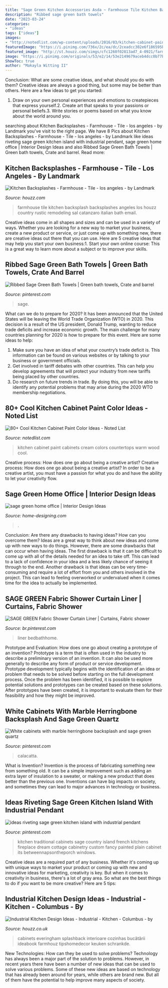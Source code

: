 ```yaml
---
title: "Sage Green Kitchen Accessories Asda ~ Farmhouse Tile Kitchen Backsplash Backsplashes Angeles Los Houzz Country Rustic Remodeling Sal Catanzaro Italian Bath Email"
description: "Ribbed sage green bath towels"
date: "2023-03-24"
categories:
- "ideas"
tags: ["ideas"]
images:
- "http://notedlist.com/wp-content/uploads/2016/03/kitchen-cabinet-paint-colors/13-kitchen-cabinet-paint-color.jpg"
featuredImage: "https://i.pinimg.com/736x/2c/ea/dc/2ceadcc302e6f186595bc9dc5d841303--bath-towels.jpg"
featured_image: "http://st.houzz.com/simgs/cfc1260f02813ad7_4-0921/farmhouse-tile.jpg"
image: "https://i.pinimg.com/originals/53/e2/14/53e2149679aceb4dcc0b77b53152fc39.jpg"
ShowToc: true
author: "Makayla Witting II"
---
```



Conclusion: What are some creative ideas, and what should you do with them?
Creative ideas are always a good thing, but some may be better than others. Here are a few ideas to get you started: 
1. Draw on your own personal experiences and emotions to createpieces that express yourself.2. Create art that speaks to your passions or personal beliefs.3. Write stories or poems based on what you know about the world around you.
	

		
searching about Kitchen Backsplashes - Farmhouse - Tile - los angeles - by Landmark you've visit to the right page. We have 8 Pics about Kitchen Backsplashes - Farmhouse - Tile - los angeles - by Landmark like ideas riveting sage green kitchen island with industrial pendant, sage green home office | Interior Design Ideas and also Ribbed Sage Green Bath Towels | Green bath towels, Crate and barrel. Read more:
		
    
## Kitchen Backsplashes - Farmhouse - Tile - Los Angeles - By Landmark

<img loading=lazy src="http://st.houzz.com/simgs/cfc1260f02813ad7_4-0921/farmhouse-tile.jpg" onerror="this.onerror=null;this.src='https://tse1.mm.bing.net/th?id=OIP.yKR6YwIL9Dvv4ptmN-eTOQHaIN&amp;pid=15.1';" alt="Kitchen Backsplashes - Farmhouse - Tile - los angeles - by Landmark">

_Source: houzz.com_

>farmhouse tile kitchen backsplash backsplashes angeles los houzz country rustic remodeling sal catanzaro italian bath email. 

	

Creative ideas come in all shapes and sizes and can be used in a variety of ways. Whether you are looking for a new way to market your business, create a new product or service, or just come up with something new, there are creative ideas out there that you can use. Here are 5 creative ideas that may help you start your own business:1. Start your own online course: This is a great way to learn more about a subject or to improve your skills.

    
## Ribbed Sage Green Bath Towels | Green Bath Towels, Crate And Barrel

<img loading=lazy src="https://i.pinimg.com/736x/2c/ea/dc/2ceadcc302e6f186595bc9dc5d841303--bath-towels.jpg" onerror="this.onerror=null;this.src='https://tse3.mm.bing.net/th?id=OIP.DYt1NuAJtKYFRTSbuis8ogAAAA&amp;pid=15.1';" alt="Ribbed Sage Green Bath Towels | Green bath towels, Crate and barrel">

_Source: pinterest.com_

>sage. 

	

What can we do to prepare for 2020?
It has been announced that the United States will be leaving the World Trade Organization (WTO) in 2020. This decision is a result of the US president, Donald Trump, wanting to reduce trade deficits and increase economic growth. The main challenge for many countries planning for 2020 is how to prepare for this event. Here are some ideas to help: 
1. Make sure you have an idea of what your country’s trade deficit is. This information can be found on various websites or by talking to your business or government officials. 
2. Get involved in tariff debates with other countries. This can help you develop agreements that will protect your industry from new tariffs being placed by other countries. 
3. Do research on future trends in trade. By doing this, you will be able to identify any potential problems that may arise during the 2020 WTO membership negotiations.

    
## 80+ Cool Kitchen Cabinet Paint Color Ideas - Noted List

<img loading=lazy src="http://notedlist.com/wp-content/uploads/2016/03/kitchen-cabinet-paint-colors/13-kitchen-cabinet-paint-color.jpg" onerror="this.onerror=null;this.src='https://tse1.mm.bing.net/th?id=OIP.uOUx02G8-elKjHa48_BxyQHaJ4&amp;pid=15.1';" alt="80+ Cool Kitchen Cabinet Paint Color Ideas - Noted List">

_Source: notedlist.com_

>kitchen cabinet paint cabinets cream colors countertops warm wood cool. 

	

Creative process: How does one go about being a creative artist?
Creative process: How does one go about being a creative artist?
In order to be a creative artist, you must have a passion for what you do and have the ability to let your creativity flow.

    
## Sage Green Home Office | Interior Design Ideas

<img loading=lazy src="http://cdn.home-designing.com/wp-content/uploads/2020/12/sage-green-home-office.jpg" onerror="this.onerror=null;this.src='https://tse2.mm.bing.net/th?id=OIP.Vi1lRl2v8A8-Qbe_j9xI0gHaJl&amp;pid=15.1';" alt="sage green home office | Interior Design Ideas">

_Source: home-designing.com_

>. 

	

Conclusion: Are there any drawbacks to having ideas? How can you overcome them?
Ideas are a great way to think about new ideas and come up with new ways to do things. However, there are some drawbacks that can occur when having ideas. The first drawback is that it can be difficult to come up with all of the details needed for an idea to take off. This can lead to a lack of confidence in your idea and a less likely chance of seeing it through to the end. Another drawback is that ideas can be very time-consuming and require a lot of effort from you and others involved in the project. This can lead to feeling overworked or undervalued when it comes time for the idea to actually be implemented.

    
## SAGE GREEN Fabric Shower Curtain Liner | Curtains, Fabric Shower

<img loading=lazy src="https://i.pinimg.com/736x/13/c0/b0/13c0b08d608f44449f20e2397d4989b8--fabric-shower-curtains-green-fabric.jpg" onerror="this.onerror=null;this.src='https://tse1.mm.bing.net/th?id=OIP.fCnU0zjCOfZ3N0YtehyCvAHaHa&amp;pid=15.1';" alt="SAGE GREEN Fabric Shower Curtain Liner | Curtains, Fabric shower">

_Source: br.pinterest.com_

>liner bedbathhome. 

	

Prototype and Evaluation: How does one go about creating a prototype of an invention?
Prototype is a term that is often used in the industry to describe a preliminary version of an invention. It can also be used more generally to describe any form of product or service development. Prototype development typically begins with the identification of an idea or problem that needs to be solved before starting on the full development process. Once the problem has been identified, it is possible to explore potential solutions and prototypes can be created based on these solutions. After prototypes have been created, it is important to evaluate them for their feasibility and how they might be improved.

    
## White Cabinets With Marble Herringbone Backsplash And Sage Green Quartz

<img loading=lazy src="https://i.pinimg.com/originals/53/e2/14/53e2149679aceb4dcc0b77b53152fc39.jpg" onerror="this.onerror=null;this.src='https://tse3.mm.bing.net/th?id=OIP.sfto1YI7UtcvtBO0cEDCFAHaKM&amp;pid=15.1';" alt="White cabinets with marble herringbone backsplash and sage green quartz">

_Source: pinterest.com_

>calacatta. 

	

What is Invention?
Invention is the process of fabricating something new from something old. It can be a simple improvement such as adding an extra layer of insulation to a sweater, or making a new product that does better than the previous one. Inventions can have big impacts on society, and sometimes they can lead to major advances in technology or business.

    
## Ideas Riveting Sage Green Kitchen Island With Industrial Pendant

<img loading=lazy src="https://i.pinimg.com/originals/d4/0d/40/d40d40f890313cc368ef2582696e2d09.jpg" onerror="this.onerror=null;this.src='https://tse2.mm.bing.net/th?id=OIP._5qBUF1czswQFBJm42a9WgHaFZ&amp;pid=15.1';" alt="ideas riveting sage green kitchen island with industrial pendant">

_Source: pinterest.com_

>kitchen traditional cabinets sage country island french kitchens fireplace dream cottage cabinetry custom fancy painted plain cabinet its betweennapsontheporch windows. 

	

Creative ideas are a required part of any business. Whether it's coming up with unique ways to market your product or coming up with new and innovative ideas for marketing, creativity is key. But when it comes to creativity in business, there's a lot of gray area. So what are the best things to do if you want to be more creative? Here are 5 tips: 

    
## Industrial Kitchen Design Ideas - Industrial - Kitchen - Columbus - By

<img loading=lazy src="https://st.hzcdn.com/simgs/pictures/kitchens/industrial-kitchen-design-ideas-everingham-design-img~5d2179910db09d8c_4-9113-1-2021efb.jpg" onerror="this.onerror=null;this.src='https://tse1.mm.bing.net/th?id=OIP.-bm9U2Xid-XHqlg0jkYQcwHaHZ&amp;pid=15.1';" alt="Industrial Kitchen Design Ideas - Industrial - Kitchen - Columbus - by">

_Source: houzz.co.uk_

>cabinets everingham splashback interioare cozinhas bucătării ideabook farmhouz tipshomedecor keuken schrankde. 

	

New Technologies: How can they be used to solve problems?
Technology has always been a major part of the solution to problems. However, in recent years there have been a number of new ideas that can be used to solve various problems. Some of these new ideas are based on technology that has already been around for years, while others are brand new. But all of them have the potential to help improve many aspects of society.


